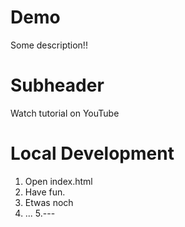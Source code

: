 # Demo

Some description!!

# Subheader

Watch tutorial on YouTube

# Local Development

1. Open index.html
2. Have fun.
3. Etwas noch
4. ...
5.---